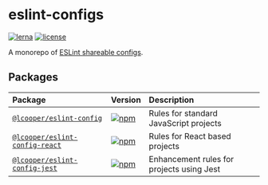 # eslint-configs

[![lerna][lerna-badge]][lerna-link]
[![license][license-badge]][license-link]

A monorepo of [ESLint shareable configs](https://eslint.org/docs/developer-guide/shareable-configs).

## Packages

| Package                                                        | Version                                                               | Description                               |
|:---------------------------------------------------------------|:----------------------------------------------------------------------|:------------------------------------------|
| [`@lcooper/eslint-config`](packages/eslint-config)             | [![npm][eslint-config-npm-badge]][eslint-config-npm-link]             | Rules for standard JavaScript projects    |
| [`@lcooper/eslint-config-react`](packages/eslint-config-react) | [![npm][eslint-config-react-npm-badge]][eslint-config-react-npm-link] | Rules for React based projects            |
| [`@lcooper/eslint-config-jest`](packages/eslint-config-jest)   | [![npm][eslint-config-jest-npm-badge]][eslint-config-jest-npm-link]   | Enhancement rules for projects using Jest |

[eslint-config-npm-link]: https://www.npmjs.com/package/@lcooper/eslint-config
[eslint-config-npm-badge]: https://img.shields.io/npm/v/@lcooper/eslint-config?logo=npm&style=flat-square
[eslint-config-react-npm-link]: https://www.npmjs.com/package/@lcooper/eslint-config-react
[eslint-config-react-npm-badge]: https://img.shields.io/npm/v/@lcooper/eslint-config-react?logo=npm&style=flat-square
[eslint-config-jest-npm-link]: https://www.npmjs.com/package/@lcooper/eslint-config-jest
[eslint-config-jest-npm-badge]: https://img.shields.io/npm/v/@lcooper/eslint-config-jest?logo=npm&style=flat-square

[license-link]: LICENSE
[license-badge]: https://img.shields.io/github/license/luciancooper/eslint-configs?color=brightgreen&style=for-the-badge
[lerna-link]: https://lerna.js.org
[lerna-badge]: https://img.shields.io/badge/maintained%20with-lerna-cc00ff.svg?style=for-the-badge